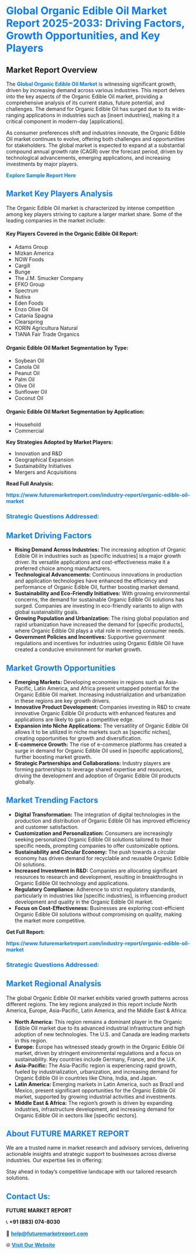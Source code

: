 <h1 style="color: #007BFF;">Global Organic Edible Oil Market Report 2025-2033: Driving Factors, Growth Opportunities, and Key Players</h1>

<section id="overview">
<h2>Market Report Overview</h2>
<p>The <a href="https://www.futuremarketreport.com/industry-report/organic-edible-oil-market" style="color: #007BFF; text-decoration: none;"><strong>Global Organic Edible Oil Market</strong></a> is witnessing significant growth, driven by increasing demand across various industries. This report delves into the key aspects of the Organic Edible Oil market, providing a comprehensive analysis of its current status, future potential, and challenges. The demand for Organic Edible Oil has surged due to its wide-ranging applications in industries such as [insert industries], making it a critical component in modern-day [applications].</p>
<p>As consumer preferences shift and industries innovate, the Organic Edible Oil market continues to evolve, offering both challenges and opportunities for stakeholders. The global market is expected to expand at a substantial compound annual growth rate (CAGR) over the forecast period, driven by technological advancements, emerging applications, and increasing investments by major players.</p>
</section>

<section id="overview">
<p><a href="https://www.futuremarketreport.com/request-sample/reportId=91438" style="color: #007BFF; text-decoration: none;"><strong>Explore Sample Report Here</strong></a></p>
</section>

<section id="key-players">
<h2 style="color: #007BFF;">Market Key Players Analysis</h2>
<p>The Organic Edible Oil market is characterized by intense competition among key players striving to capture a larger market share. Some of the leading companies in the market include:</p>
<h4>Key Players Covered in the Organic Edible Oil Report:</h4>
<ul><li>Adams Group</li><li>Mizkan America</li><li>NOW Foods</li><li>Cargill</li><li>Bunge</li><li>The J.M. Smucker Company</li><li>EFKO Group</li><li>Spectrum</li><li>Nutiva</li><li>Eden Foods</li><li>Enzo Olive Oil</li><li>Catania Spagna</li><li>Clearspring</li><li>KORIN Agricultura Natural</li><li>TIANA Fair Trade Organics</li></ul>
<h4>Organic Edible Oil Market Segmentation by Type:</h4>
<ul><li>Soybean Oil</li><li>Canola Oil</li><li>Peanut Oil</li><li>Palm Oil</li><li>Olive Oil</li><li>Sunflower Oil</li><li>Coconut Oil</li></ul>

<h4>Organic Edible Oil Market Segmentation by Application:</h4>
<ul><li>Household</li><li>Commercial</li></ul>
<p><strong>Key Strategies Adopted by Market Players:</strong></p>
<ul>
<li>Innovation and R&D</li>
<li>Geographical Expansion</li>
<li>Sustainability Initiatives</li>
<li>Mergers and Acquisitions</li>
</ul>
</section>

<section>
<p><strong>Read Full Analysis: </strong></p><a href="https://www.futuremarketreport.com/industry-report/organic-edible-oil-market" style="color: #007BFF; text-decoration: none;"><strong>https://www.futuremarketreport.com/industry-report/organic-edible-oil-market</strong></a>
<h3 style="color: #007BFF;">Strategic Questions Addressed:</h3>
</section>

<section id="driving-factors">
<h2 style="color: #007BFF;">Market Driving Factors</h2>
<ul>
<li><strong>Rising Demand Across Industries:</strong> The increasing adoption of Organic Edible Oil in industries such as [specific industries] is a major growth driver. Its versatile applications and cost-effectiveness make it a preferred choice among manufacturers.</li>
<li><strong>Technological Advancements:</strong> Continuous innovations in production and application technologies have enhanced the efficiency and performance of Organic Edible Oil, further boosting market demand.</li>
<li><strong>Sustainability and Eco-Friendly Initiatives:</strong> With growing environmental concerns, the demand for sustainable Organic Edible Oil solutions has surged. Companies are investing in eco-friendly variants to align with global sustainability goals.</li>
<li><strong>Growing Population and Urbanization:</strong> The rising global population and rapid urbanization have increased the demand for [specific products], where Organic Edible Oil plays a vital role in meeting consumer needs.</li>
<li><strong>Government Policies and Incentives:</strong> Supportive government regulations and incentives for industries using Organic Edible Oil have created a conducive environment for market growth.</li>
</ul>
</section>

<section id="growth-opportunities">
<h2 style="color: #007BFF;">Market Growth Opportunities</h2>
<ul>
<li><strong>Emerging Markets:</strong> Developing economies in regions such as Asia-Pacific, Latin America, and Africa present untapped potential for the Organic Edible Oil market. Increasing industrialization and urbanization in these regions are key growth drivers.</li>
<li><strong>Innovative Product Development:</strong> Companies investing in R&D to create innovative Organic Edible Oil products with enhanced features and applications are likely to gain a competitive edge.</li>
<li><strong>Expansion into Niche Applications:</strong> The versatility of Organic Edible Oil allows it to be utilized in niche markets such as [specific niches], creating opportunities for growth and diversification.</li>
<li><strong>E-commerce Growth:</strong> The rise of e-commerce platforms has created a surge in demand for Organic Edible Oil used in [specific applications], further boosting market growth.</li>
<li><strong>Strategic Partnerships and Collaborations:</strong> Industry players are forming partnerships to leverage shared expertise and resources, driving the development and adoption of Organic Edible Oil products globally.</li>
</ul>
</section>

<section id="trending-factors">
<h2 style="color: #007BFF;">Market Trending Factors</h2>
<ul>
<li><strong>Digital Transformation:</strong> The integration of digital technologies in the production and distribution of Organic Edible Oil has improved efficiency and customer satisfaction.</li>
<li><strong>Customization and Personalization:</strong> Consumers are increasingly seeking personalized Organic Edible Oil solutions tailored to their specific needs, prompting companies to offer customizable options.</li>
<li><strong>Sustainability and Circular Economy:</strong> The push towards a circular economy has driven demand for recyclable and reusable Organic Edible Oil solutions.</li>
<li><strong>Increased Investment in R&D:</strong> Companies are allocating significant resources to research and development, resulting in breakthroughs in Organic Edible Oil technology and applications.</li>
<li><strong>Regulatory Compliance:</strong> Adherence to strict regulatory standards, particularly in industries like [specific industries], is influencing product development and quality in the Organic Edible Oil market.</li>
<li><strong>Focus on Cost-Effectiveness:</strong> Businesses are exploring cost-efficient Organic Edible Oil solutions without compromising on quality, making the market more competitive.</li>
</ul>
</section>

<section>
<p><strong>Get Full Report: </strong></p><a href="https://www.futuremarketreport.com/industry-report/organic-edible-oil-market" style="color: #007BFF; text-decoration: none;"><strong>https://www.futuremarketreport.com/industry-report/organic-edible-oil-market</strong></a>
<h3 style="color: #007BFF;">Strategic Questions Addressed:</h3>
</section>


<section id="regional-analysis">
<h2 style="color: #007BFF;">Market Regional Analysis</h2>
<p>The global Organic Edible Oil market exhibits varied growth patterns across different regions. The key regions analyzed in this report include North America, Europe, Asia-Pacific, Latin America, and the Middle East & Africa:</p>
<ul>
<li><strong>North America:</strong> This region remains a dominant player in the Organic Edible Oil market due to its advanced industrial infrastructure and high adoption of new technologies. The U.S. and Canada are leading markets in this region.</li>
<li><strong>Europe:</strong> Europe has witnessed steady growth in the Organic Edible Oil market, driven by stringent environmental regulations and a focus on sustainability. Key countries include Germany, France, and the U.K.</li>
<li><strong>Asia-Pacific:</strong> The Asia-Pacific region is experiencing rapid growth, fueled by industrialization, urbanization, and increasing demand for Organic Edible Oil in countries like China, India, and Japan.</li>
<li><strong>Latin America:</strong> Emerging markets in Latin America, such as Brazil and Mexico, present significant opportunities for the Organic Edible Oil market, supported by growing industrial activities and investments.</li>
<li><strong>Middle East & Africa:</strong> The region’s growth is driven by expanding industries, infrastructure development, and increasing demand for Organic Edible Oil in sectors like [specific sectors].</li>
</ul>
</section>

<footer>
<h2 style="color: #007BFF;">About FUTURE MARKET REPORT</h2>
<p>We are a trusted name in market research and advisory services, delivering actionable insights and strategic support to businesses across diverse industries. Our expertise lies in offering:</p>

<p>Stay ahead in today’s competitive landscape with our tailored research solutions.</p>

<h2 style="color: #007BFF;">Contact Us:</h2>
<p><strong>FUTURE MARKET REPORT</strong></p>
<p>📞 <strong>+91 (883) 074-8030</strong></p>
<p>📧 <strong><a href="mailto:help@futuremarketreport.com" style="color: #007BFF;">help@futuremarketreport.com</a></strong></p>
<p>🌐 <strong><a href="https://www.futuremarketreport.com/" style="color: #007BFF;">Visit Our Website</a></strong></p>
</footer>
